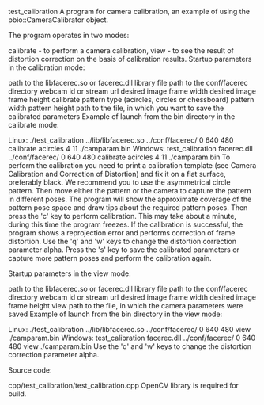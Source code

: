 test_calibration
A program for camera calibration, an example of using the pbio::CameraCalibrator object.

The program operates in two modes:

calibrate - to perform a camera calibration,
view - to see the result of distortion correction on the basis of calibration results.
Startup parameters in the calibration mode:

path to the libfacerec.so or facerec.dll library file
path to the conf/facerec directory
webcam id or stream url
desired image frame width
desired image frame height
calibrate
pattern type (acircles, circles or chessboard)
pattern width
pattern height
path to the file, in which you want to save the calibrated parameters
Example of launch from the bin directory in the calibrate mode:

Linux: ./test_calibration ../lib/libfacerec.so ../conf/facerec/ 0 640 480 calibrate acircles 4 11 ./camparam.bin
Windows: test_calibration facerec.dll ../conf/facerec/ 0 640 480 calibrate acircles 4 11 ./camparam.bin
To perform the calibration you need to print a calibration template (see Camera Calibration and Correction of Distortion) and fix it on a flat surface, preferably black.
We recommend you to use the asymmetrical circle pattern.
Then move either the pattern or the camera to capture the pattern in different poses.
The program will show the approximate coverage of the pattern pose space and draw tips about the required pattern poses.
Then press the 'c' key to perform calibration.
This may take about a minute, during this time the program freezes.
If the calibration is successful, the program shows a reprojection error and performs correction of frame distortion.
Use the 'q' and 'w' keys to change the distortion correction parameter alpha.
Press the 's' key to save the calibrated parameters or capture more pattern poses and perform the calibration again.

Startup parameters in the view mode:

path to the libfacerec.so or facerec.dll library file
path to the conf/facerec directory
webcam id or stream url
desired image frame width
desired image frame height
view
path to the file, in which the camera parameters were saved
Example of launch from the bin directory in the view mode:

Linux: ./test_calibration ../lib/libfacerec.so ../conf/facerec/ 0 640 480 view ./camparam.bin
Windows: test_calibration facerec.dll ../conf/facerec/ 0 640 480 view ./camparam.bin
Use the 'q' and 'w' keys to change the distortion correction parameter alpha.

Source code:

cpp/test_calibration/test_calibration.cpp
OpenCV library is required for build.
